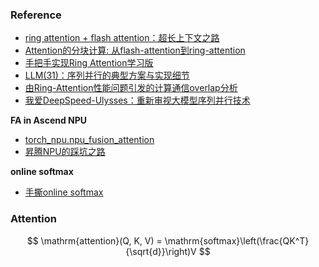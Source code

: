 ### Reference
- [ring attention + flash attention：超长上下文之路](https://zhuanlan.zhihu.com/p/683714620)
- [Attention的分块计算: 从flash-attention到ring-attention](https://zhuanlan.zhihu.com/p/686240618)
- [手把手实现Ring Attention学习版](https://zhuanlan.zhihu.com/p/684715644)
- [LLM(31)：序列并行的典型方案与实现细节](https://zhuanlan.zhihu.com/p/14665512019)
- [由Ring-Attention性能问题引发的计算通信overlap分析](https://zhuanlan.zhihu.com/p/706805407)
- [我爱DeepSpeed-Ulysses：重新审视大模型序列并行技术](http://zhuanlan.zhihu.com/p/703669087)

**FA in Ascend NPU**
- [torch_npu.npu_fusion_attention](https://www.hiascend.com/document/detail/zh/Pytorch/60RC2/apiref/apilist/ptaoplist_000142.html)
- [昇腾NPU的踩坑之路](https://zhuanlan.zhihu.com/p/25147199560)

**online softmax**
- [手撕online softmax](https://zhuanlan.zhihu.com/p/5078640012)

### Attention

$$
\mathrm{attention}(Q, K, V) = \mathrm{softmax}\left(\frac{QK^T}{\sqrt{d}}\right)V
$$